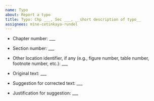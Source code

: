 ```yaml
---
name: Typo
about: Report a typo
title: Typo: Chp ___, Sec ___, __short description of typo__
assignees: mine-cetinkaya-rundel
---
```


<!--
Please use this template for reporting a typo.

Note that this project is released with a [Contributor Code of Conduct](https://www.contributor-covenant.org/version/2/0/code_of_conduct/). By participating in this project you agree to abide by its terms.

Thank you so much for your comments!
-->

- Chapter number: ___

- Section number: ___

- Other location identifier, if any (e.g., figure number, table number, footnote number, etc.): ___

- Original text: ___

- Suggestion for corrected text: ___

- Justification for suggestion: ___

